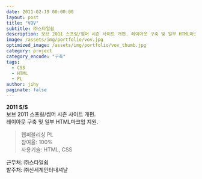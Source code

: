 ```yaml
---
date: 2011-02-19 00:00:00
layout: post
title: "VOV"
subtitle: ㈜스타일쉽
description: 보브 2011 스프링/썸머 시즌 사이트 개편. 레이아웃 구축 및 일부 HTML마크업 지원.
image: /assets/img/portfolio/vov.jpg
optimized_image: /assets/img/portfolio/vov_thumb.jpg
category: project
category_encode: "구축"
tags:
  - CSS
  - HTML
  - PL
author: jihy
paginate: false
---
```


**2011 S/S** <br>
보브 2011 스프링/썸머 시즌 사이트 개편. <br>
레이아웃 구축 및 일부 HTML마크업 지원.

> 웹퍼블리싱 PL <br>
참여율: 100% <br>
사용기술: HTML, CSS

근무처: ㈜스타일쉽 <br>
발주처: ㈜신세계인터내셔날